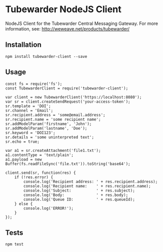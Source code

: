 Tubewarder NodeJS Client
========================

NodeJS Client for the Tubewarder Central Messaging Gateway. For more information, see: http://weweave.net/products/tubewarder/

## Installation
```
npm install tubewarder-client --save
```

## Usage
```
const fs = require('fs');
const TubewarderClient = require('tubewarder-client');

var client = new TubewarderClient('https://localhost:8080');
var sr = client.createSendRequest('your-access-token');
sr.template = 'DOI';
sr.channel = 'Email';
sr.recipient.address = 'some@email.address';
sr.recipient.name = 'some recipient name';
sr.addModelParam('firstname', 'John');
sr.addModelParam('lastname', 'Doe');
sr.keyword = 'DOI123';
sr.details = 'some uninterpreted text';
sr.echo = true;

var a1 = sr.createAttachment('file1.txt');
a1.contentType = 'text/plain';
a1.payload = new Buffer(fs.readFileSync('file.txt')).toString('base64');

client.send(sr, function(res) {
    if (!res.error) {
        console.log('Recipient address: ' + res.recipient.address);
        console.log('Recipient name:    ' + res.recipient.name);
        console.log('Subject:           ' + res.subject);
        console.log('Body:              ' + res.body);
        console.log('Queue ID:          ' + res.queueId);
    } else {
        console.log('ERROR!');
    }
});
```

## Tests
```
npm test
```
